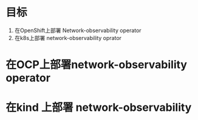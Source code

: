 # 目标

1. 在OpenShift上部署 Network-observability  operator 
2. 在k8s上部署 network-observability oprator 



# 在OCP上部署network-observability operator







# 在kind 上部署 network-observability









